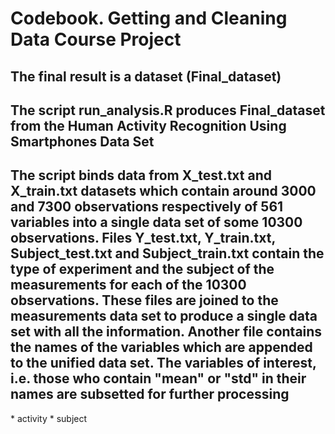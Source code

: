 <h1>Codebook. Getting and Cleaning Data Course Project</h1>
<h2>The final result is a dataset (Final_dataset)</h2>
<h2>The script run_analysis.R produces Final_dataset from the Human Activity Recognition Using Smartphones Data Set</h2>
<h2>The script binds data from X_test.txt and X_train.txt datasets which contain around 3000 and 7300 observations respectively of 561 variables into a single data set of some 10300 observations. Files Y_test.txt, Y_train.txt, Subject_test.txt and Subject_train.txt contain the type of experiment and the subject of the measurements for each of the 10300 observations. These files are joined to the measurements data set to produce a single data set with all the information.
Another file contains the names of the variables which are appended to the unified data set.
The variables of interest, i.e. those who contain "mean" or "std" in their names are subsetted for further processing </h2>
* activity
* subject